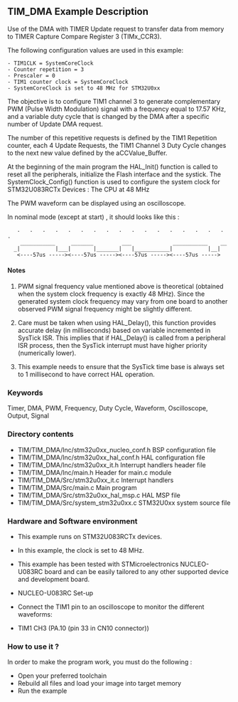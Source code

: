 ## <b>TIM_DMA Example Description</b>

Use of the DMA with TIMER Update request 
to transfer data from memory to TIMER Capture Compare Register 3 (TIMx_CCR3).

  The following configuration values are used in this example:

    - TIM1CLK = SystemCoreClock
    - Counter repetition = 3 
    - Prescaler = 0 
    - TIM1 counter clock = SystemCoreClock
    - SystemCoreClock is set to 48 MHz for STM32U0xx

  The objective is to configure TIM1 channel 3 to generate complementary PWM 
  (Pulse Width Modulation) signal with a frequency equal to 17.57 KHz, and a variable 
  duty cycle that is changed by the DMA after a specific number of Update DMA request.

  The number of this repetitive requests is defined by the TIM1 Repetition counter,
  each 4 Update Requests, the TIM1 Channel 3 Duty Cycle changes to the next new 
  value defined by the aCCValue_Buffer.

At the beginning of the main program the HAL_Init() function is called to reset 
all the peripherals, initialize the Flash interface and the systick.
The SystemClock_Config() function is used to configure the system clock for STM32U083RCTx Devices :
The CPU at 48 MHz  

  The PWM waveform can be displayed using an oscilloscope.
 
  In nominal mode (except at start) , it should looks like this :
    
       .   .   .   .   .   .   .   .   .   .   .   .   .   .   .   .   .   .   
        ___________     _______         ___             ___________    __
      _|           |___|       |_______|   |___________|           |__|             
       <----57us -----><----57us -----><----57us -----><----57us ----->


#### <b>Notes</b>

 1. PWM signal frequency value mentioned above is theoretical (obtained when the system clock frequency 
    is exactly 48 MHz). Since the generated system clock frequency may vary from one board to another observed
    PWM signal frequency might be slightly different.

 2. Care must be taken when using HAL_Delay(), this function provides accurate
    delay (in milliseconds) based on variable incremented in SysTick ISR. This
    implies that if HAL_Delay() is called from a peripheral ISR process, then 
    the SysTick interrupt must have higher priority (numerically lower).

 3. This example needs to ensure that the SysTick time base is always set to 1 millisecond
    to have correct HAL operation.

### <b>Keywords</b>

Timer, DMA, PWM, Frequency, Duty Cycle, Waveform, Oscilloscope, Output, Signal

### <b>Directory contents</b>

  - TIM/TIM_DMA/Inc/stm32u0xx_nucleo_conf.h BSP configuration file
  - TIM/TIM_DMA/Inc/stm32u0xx_hal_conf.h    HAL configuration file
  - TIM/TIM_DMA/Inc/stm32u0xx_it.h          Interrupt handlers header file
  - TIM/TIM_DMA/Inc/main.h                  Header for main.c module  
  - TIM/TIM_DMA/Src/stm32u0xx_it.c          Interrupt handlers
  - TIM/TIM_DMA/Src/main.c                  Main program
  - TIM/TIM_DMA/Src/stm32u0xx_hal_msp.c     HAL MSP file
  - TIM/TIM_DMA/Src/system_stm32u0xx.c      STM32U0xx system source file

### <b>Hardware and Software environment</b>

  - This example runs on STM32U083RCTx devices.
  - In this example, the clock is set to 48 MHz.
    
  - This example has been tested with STMicroelectronics NUCLEO-U083RC 
    board and can be easily tailored to any other supported device 
    and development board.

  - NUCLEO-U083RC Set-up
  - Connect the TIM1 pin to an oscilloscope to monitor the different waveforms: 
  - TIM1 CH3 (PA.10 (pin 33 in CN10 connector))


### <b>How to use it ?</b>

In order to make the program work, you must do the following :

 - Open your preferred toolchain 
 - Rebuild all files and load your image into target memory
 - Run the example
